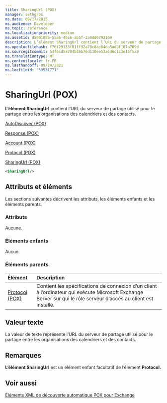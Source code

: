 ```yaml
---
title: SharingUrl (POX)
manager: sethgros
ms.date: 09/17/2015
ms.audience: Developer
ms.topic: reference
ms.localizationpriority: medium
ms.assetid: d590188a-5aa6-46c6-ab5f-2a0dd6793109
description: L’élément SharingUrl contient l’URL du serveur de partage utilisé pour le partage entre les organisations des calendriers et des contacts.
ms.openlocfilehash: f76f29133f81ff92a78c8ae84da5ad9f107a709d
ms.sourcegitcommit: 54f6cd5a704b36b76d110ee53a6d6c1c3e15f5a9
ms.translationtype: MT
ms.contentlocale: fr-FR
ms.lasthandoff: 09/24/2021
ms.locfileid: "59531771"
---
```

# <a name="sharingurl-pox"></a>SharingUrl (POX)

**L’élément SharingUrl** contient l’URL du serveur de partage utilisé pour le partage entre les organisations des calendriers et des contacts. 
  
[AutoDiscover (POX)](autodiscover-pox.md)
  
[Response (POX)](response-pox.md)
  
[Account (POX)](account-pox.md)
  
[Protocol (POX)](protocol-pox.md)
  
[SharingUrl (POX)](sharingurl-pox.md)
  
```XML
<SharingUrl/>
```

## <a name="attributes-and-elements"></a>Attributs et éléments

Les sections suivantes décrivent les attributs, les éléments enfants et les éléments parents.
  
### <a name="attributes"></a>Attributs

Aucune.
  
### <a name="child-elements"></a>Éléments enfants

Aucun.
  
### <a name="parent-elements"></a>Éléments parents

|**Élément**|**Description**|
|:-----|:-----|
|[Protocol (POX)](protocol-pox.md) <br/> |Contient les spécifications de connexion d’un client à l’ordinateur qui exécute Microsoft Exchange Server sur qui le rôle serveur d’accès au client est installé.  <br/> |
   
## <a name="text-value"></a>Valeur texte

La valeur de texte représente l’URL du serveur de partage utilisé pour le partage entre les organisations des calendriers et des contacts.
  
## <a name="remarks"></a>Remarques

**L’élément SharingUrl** est un élément enfant facultatif de l’élément **Protocol.** 
  
## <a name="see-also"></a>Voir aussi



[Éléments XML de découverte automatique POX pour Exchange](pox-autodiscover-xml-elements-for-exchange.md)

